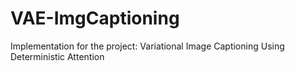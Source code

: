 # VAE-ImgCaptioning
Implementation for the project: Variational Image Captioning Using Deterministic Attention
